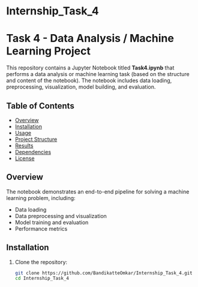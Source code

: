 # Internship_Task_4

# Task 4 - Data Analysis / Machine Learning Project

This repository contains a Jupyter Notebook titled **Task4.ipynb** that performs a data analysis or machine learning task (based on the structure and content of the notebook). The notebook includes data loading, preprocessing, visualization, model building, and evaluation.

## Table of Contents

- [Overview](#overview)
- [Installation](#installation)
- [Usage](#usage)
- [Project Structure](#project-structure)
- [Results](#results)
- [Dependencies](#dependencies)
- [License](#license)

## Overview

The notebook demonstrates an end-to-end pipeline for solving a machine learning problem, including:

- Data loading
- Data preprocessing and visualization
- Model training and evaluation
- Performance metrics

## Installation

1. Clone the repository:

   ```bash
   git clone https://github.com/BandikatteOmkar/Internship_Task_4.git
   cd Internship_Task_4
